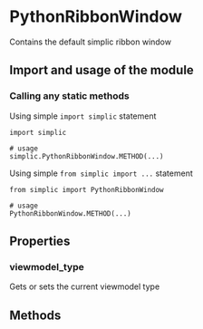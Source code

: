 PythonRibbonWindow
===

Contains the default simplic ribbon window


## Import and usage of the module
### Calling any static methods
Using simple `import simplic` statement
```
import simplic

# usage
simplic.PythonRibbonWindow.METHOD(...)
```
Using simple `from simplic import ...` statement
```
from simplic import PythonRibbonWindow

# usage
PythonRibbonWindow.METHOD(...)
```


## Properties

### viewmodel_type

Gets or sets the current viewmodel type

## Methods
